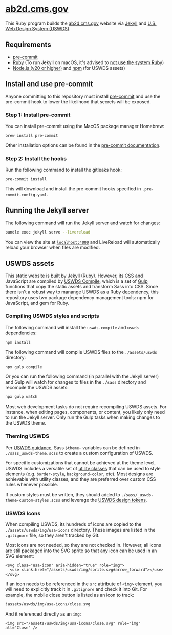 # [ab2d.cms.gov](https://ab2d.cms.gov/)

This Ruby program builds the [ab2d.cms.gov](https://ab2d.cms.gov/) website via [Jekyll](https://jekyllrb.com/) and [U.S. Web Design System (USWDS)](https://designsystem.digital.gov/).


## Requirements

- [pre-commit](https://pre-commit.com/)
- [Ruby](https://www.ruby-lang.org/en/) (To run Jekyll on macOS, it's advised to [not use the system Ruby](https://jekyllrb.com/docs/installation/macos/))
- [Node.js (v20 or higher)](https://nodejs.org/en/download/) and  [npm](https://www.npmjs.com/get-npm) (for USWDS assets)


## Install and use pre-commit

Anyone committing to this repository must install [pre-commit](https://pre-commit.com/) and use the pre-commit hook to lower the likelihood that secrets will be exposed.

### Step 1: Install pre-commit

You can install pre-commit using the MacOS package manager Homebrew:

```sh
brew install pre-commit
```

Other installation options can be found in the [pre-commit documentation](https://pre-commit.com/#install).

### Step 2: Install the hooks

Run the following command to install the gitleaks hook:

```sh
pre-commit install
```

This will download and install the pre-commit hooks specified in `.pre-commit-config.yaml`.


## Running the Jekyll server

The following command will run the Jekyll server and watch for changes:

```sh
bundle exec jekyll serve --livereload
```

You can view the site at [`localhost:4000`](http://localhost:4000/) and LiveReload will automatically reload your browser when files are modified.


## USWDS assets

This static website is built by Jekyll (Ruby). However, its CSS and JavaScript are compiled by [USWDS Compile](https://github.com/uswds/uswds-compile), which is a set of [Gulp](https://gulpjs.com/) functions that copy the static assets and transform Sass into CSS. Since there isn't a robust way to manange USWDS as a Ruby dependency, this repository uses two package dependency management tools: npm for JavaScript, and gem for Ruby.


### Compiling USWDS styles and scripts

The following command will install the `uswds-compile` and `uswds` dependencies:

```sh
npm install
```

The following command will compile USWDS files to the `./assets/uswds` directory:

```sh
npx gulp compile
```

Or you can run the following command (in parallel with the Jekyll server) and Gulp will watch for changes to files in the `./sass` directory and recompile the USWDS assets:

```sh
npx gulp watch
```

Most web development tasks do not require recompiling USWDS assets. For instance, when editing pages, components, or content, you likely only need to run the Jekyll server. Only run the Gulp tasks when making changes to the USWDS theme.

### Theming USWDS

Per [USWDS guidance](https://designsystem.digital.gov/documentation/settings/), Sass `$theme-` variables can be defined in `./sass_uswds-theme.scss` to create a custom configuration of USWDS.

For specific customizations that cannot be achieved at the theme level, USWDS includes a versatile set of [utility classes](https://designsystem.digital.gov/utilities/) that can be used to style elements (e.g. `border-style`, `background-color`, etc). Most designs are achievable with utility classes, and they are preferred over custom CSS rules whenever possible.

If custom styles must be written, they should added to `./sass/_uswds-theme-custom-styles.scss` and leverage the [USWDS design tokens](https://designsystem.digital.gov/design-tokens/).

### USWDS Icons

When compiling USWDS, its hundreds of icons are copied to the `./assets/uswds/img/usa-icons` directory. These images are listed in the `.gitignore` file, so they aren't tracked by Git.

Most icons are not needed, so they are not checked in. However, all icons are still packaged into the SVG sprite so that any icon can be used in an SVG element:

```
<svg class="usa-icon" aria-hidden="true" role="img">
  <use xlink:href="/assets/uswds/img/sprite.svg#arrow_forward"></use>
</svg>
```

If an icon needs to be referenced in the `src` attribute of `<img>` element, you will need to explicitly track it in `.gitignore` and check it into Git. For example, the mobile close button is listed as an icon to track:

```sh
!assets/uswds/img/usa-icons/close.svg
```

And it referenced directly as an `img`:

```
<img src="/assets/uswds/img/usa-icons/close.svg" role="img" alt="Close" />
```
